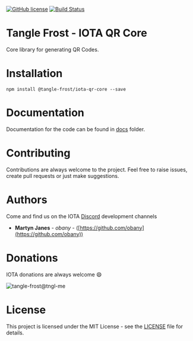 [![GitHub license](https://img.shields.io/badge/license-MIT-blue.svg)](https://raw.githubusercontent.com/tangle-frost/iota-qr-core/master/LICENSE) [![Build Status](https://travis-ci.org/tangle-frost/iota-qr-core.svg?branch=master)](https://travis-ci.org/tangle-frost/iota-qr-core) 

# Tangle Frost - IOTA QR Core

Core library for generating QR Codes.

# Installation

```shell
npm install @tangle-frost/iota-qr-core --save
```

# Documentation

Documentation for the code can be found in [docs](https://github.com/tangle-frost/iota-qr-core/blob/master/docs/README.md) folder.

# Contributing

Contributions are always welcome to the project. Feel free to raise issues, create pull requests or just make suggestions.

# Authors

Come and find us on the IOTA [Discord](https://discordapp.com/invite/fNGZXvh) development channels

* **Martyn Janes** - *obany* - ([https://github.com/obany](https://github.com/obany))

# Donations

IOTA donations are always welcome :smile:

![tangle-frost@tngl-me](https://cdn.tngl.me/tngl-me/tangle-frost/qr.svg)

# License

This project is licensed under the MIT License - see the [LICENSE](https://github.com/tangle-frost/iota-qr-core/blob/master/LICENSE) file for details.
